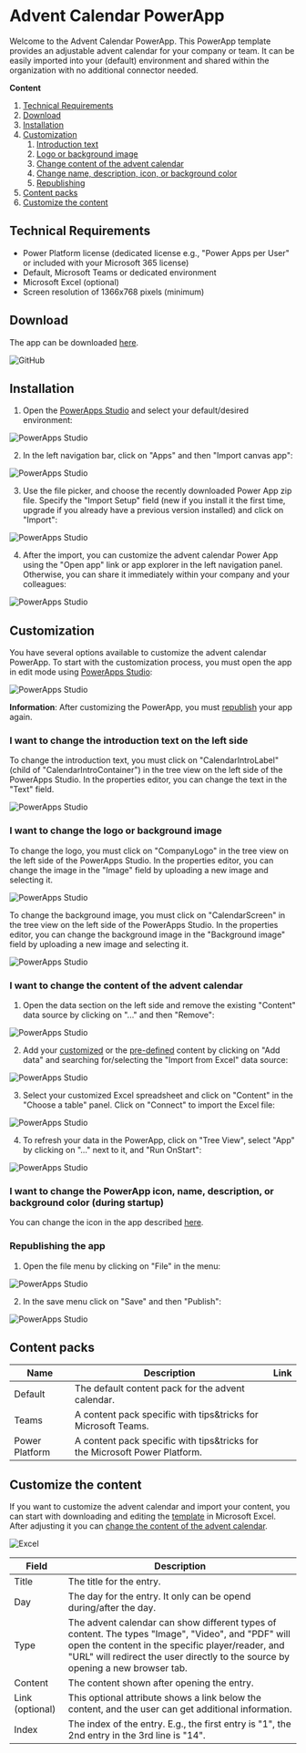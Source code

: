# Advent Calendar PowerApp
Welcome to the Advent Calendar PowerApp. This PowerApp template provides an adjustable advent calendar for your company or team. It can be easily imported into your (default) environment and shared within the organization with no additional connector needed.

**Content**
1. [Technical Requirements](#Technical-Requirements)
2. [Download](#Download)
3. [Installation](#Installation)
4. [Customization](#Customization)
    1. [Introduction text](#I-want-to-change-the-introduction-text-on-the-left-side)
    2. [Logo or background image](#I-want-to-change-the-logo-or-background-image)
    3. [Change content of the advent calendar](#I-want-to-change-the-content-of-the-advent-calendar)
    4. [Change name, description, icon, or background color](#i-want-to-change-the-powerapp-icon-name-description-or-background-color-during-startup)
    5. [Republishing](#Republishing-the-app) 
5. [Content packs](#Content-packs)
6. [Customize the content](#Customize-the-content)

## Technical Requirements
* Power Platform license (dedicated license e.g., "Power Apps per User" or included with your Microsoft 365 license)
* Default, Microsoft Teams or dedicated environment
* Microsoft Excel (optional)
* Screen resolution of 1366x768 pixels (minimum)

## Download
The app can be downloaded [here](/App/AdventCalendar.zip).

![GitHub](/Readme/Installation/Installation%20Download.png)

## Installation
1. Open the [PowerApps Studio](https://make.powerapps.com) and select your default/desired environment:

![PowerApps Studio](/Readme/Installation/Installation%20Step%201.png)

2. In the left navigation bar, click on "Apps" and then "Import canvas app":

![PowerApps Studio](/Readme/Installation/Installation%20Step%202.png)

3. Use the file picker, and choose the recently downloaded Power App zip file. Specify the "Import Setup" field (new if you install it the first time, upgrade if you already have a previous version installed) and click on "Import":

![PowerApps Studio](/Readme/Installation/Installation%20Step%203.png)

4. After the import, you can customize the advent calendar Power App using the "Open app" link or app explorer in the left navigation panel. Otherwise, you can share it immediately within your company and your colleagues:

![PowerApps Studio](/Readme/Installation/Installation%20Step%204.png)

## Customization
You have several options available to customize the advent calendar PowerApp. To start with the customization process, you must open the app in edit mode using [PowerApps Studio](https://make.powerapps.com):

![PowerApps Studio](/Readme/Customization/Customization%20Step%201.png)

**Information**: After customizing the PowerApp, you must [republish](#Republishing-the-app) your app again.

### I want to change the introduction text on the left side
To change the introduction text, you must click on "CalendarIntroLabel" (child of "CalendarIntroContainer") in the tree view on the left side of the PowerApps Studio. In the properties editor, you can change the text in the "Text" field.

![PowerApps Studio](/Readme/Customization/Customization%20Text%20Step%201.png)

### I want to change the logo or background image
To change the logo, you must click on "CompanyLogo" in the tree view on the left side of the PowerApps Studio. In the properties editor, you can change the image in the "Image" field by uploading a new image and selecting it.

![PowerApps Studio](/Readme/Customization/Customization%20Logo%20Step%201.png)

To change the background image, you must click on "CalendarScreen" in the tree view on the left side of the PowerApps Studio. In the properties editor, you can change the background image in the "Background image" field by uploading a new image and selecting it.

![PowerApps Studio](/Readme/Customization/Customization%20Background%20Step%201.png)

### I want to change the content of the advent calendar
1. Open the data section on the left side and remove the existing "Content" data source by clicking on "..." and then "Remove":

![PowerApps Studio](/Readme/Customization/Customization%20Content%20Step%201.png)

2. Add your [customized](#Customize-the-content) or the [pre-defined](#Content-packs) content by clicking on "Add data" and searching for/selecting the "Import from Excel" data source:

![PowerApps Studio](/Readme/Customization/Customization%20Content%20Step%202.png)

3. Select your customized Excel spreadsheet and click on "Content" in the "Choose a table" panel. Click on "Connect" to import the Excel file:

![PowerApps Studio](/Readme/Customization/Customization%20Content%20Step%203.png)

4. To refresh your data in the PowerApp, click on "Tree View", select "App" by clicking on "..." next to it, and "Run OnStart":

![PowerApps Studio](/Readme/Customization/Customization%20Content%20Step%204.png)

### I want to change the PowerApp icon, name, description, or background color (during startup)
You can change the icon in the app described [here](https://docs.microsoft.com/en-us/powerapps/maker/canvas-apps/set-name-tile).

### Republishing the app
1. Open the file menu by clicking on "File" in the menu:

![PowerApps Studio](/Readme/Customization/Customization%20Step%202.png)

2. In the save menu click on "Save" and then "Publish":

![PowerApps Studio](/Readme/Customization/Customization%20Step%203.png)

## Content packs
| Name | Description | Link |
|---|---|---|
| Default | The default content pack for the advent calendar. |   |
| Teams | A content pack specific with tips&tricks for Microsoft Teams. |   |
| Power Platform | A content pack specific with tips&tricks for the Microsoft Power Platform. |   |

## Customize the content
If you want to customize the advent calendar and import your content, you can start with downloading and editing the [template](https://github.com/nschreder/powerappadventcalendar/raw/main/Content/Template/Template.xlsx) in Microsoft Excel. After adjusting it you can [change the content of the advent calendar](#I-want-to-change-the-content-of-the-advent-calendar).

![Excel](/Readme/Customization/Customization%20Content%20Step%205.png)

| Field | Description |
|---|---|
| Title | The title for the entry. |
| Day | The day for the entry. It only can be opend during/after the day. |
| Type | The advent calendar can show different types of content. The types "Image", "Video", and "PDF" will open the content in the specific player/reader, and "URL" will redirect the user directly to the source by opening a new browser tab. |
| Content | The content shown after opening the entry. |
| Link (optional) | This optional attribute shows a link below the content, and the user can get additional information. |
| Index | The index of the entry. E.g., the first entry is "1", the 2nd entry in the 3rd line is "14". |
